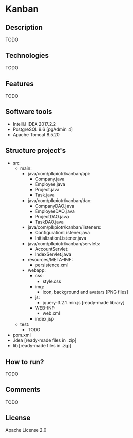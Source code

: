 # Kanban
## Description
TODO
## Technologies
TODO
## Features
TODO
## Software tools
- IntelliJ IDEA 2017.2.2
- PostgreSQL 9.6 [pgAdmin 4]
- Apache Tomcat 8.5.20
## Structure project's
- src:
  - main:
    - java/com/plkpiotr/kanban/api:
      - Company.java
      - Employee.java
      - Project.java
      - Task.java
    - java/com/plkpiotr/kanban/dao:
      - CompanyDAO.java
      - EmployeeDAO.java
      - ProjectDAO.java
      - TaskDAO.java
    - java/com/plkpiotr/kanban/listeners:
      - ConfigurationListener.java
      - InitializationListener.java
    - java/com/plkpiotr/kanban/servlets:
      - AccountServlet
      - IndexServlet.java
    - resources/META-INF:
      - persistence.xml
    - webapp:
      - css:
        - style.css
      - img:
        - icon, background and avatars [PNG files]
      - js:
        - jquery-3.2.1.min.js [ready-made library]
      - WEB-INF:
        - web.xml
      - index.jsp
  - test:
    - TODO
- pom.xml
- .idea [ready-made files in .zip]
- lib [ready-made files in .zip]
## How to run?
TODO
## Comments
TODO
## License
Apache License 2.0 